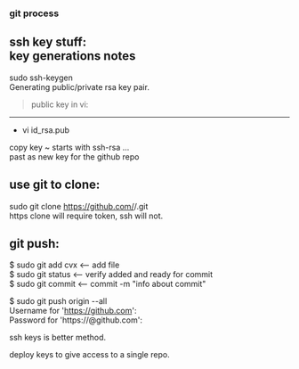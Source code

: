 ### git process  

ssh key stuff:  
key generations notes  
---------------------
sudo ssh-keygen  
Generating public/private rsa key pair.  


> public key in vi:  
---------------------     
- vi id_rsa.pub  


copy key ~ starts with ssh-rsa ...  
past as new key for the github repo  






use git to clone:  
----------------  
 sudo git clone https://github.com/<x>/<x>.git  
 https clone will require token, ssh will not.  

git push:  
--------  
$ sudo git add cvx   <-- add file  
$ sudo git status    <-- verify added and ready for commit  
$ sudo git commit    <-- commit -m "info about commit"  
 
$ sudo git push origin --all  
Username for 'https://github.com': <x>  
Password for 'https://<x>@github.com': <token>  

ssh keys is better method.  
 
deploy keys to give access to a single repo.  
 
